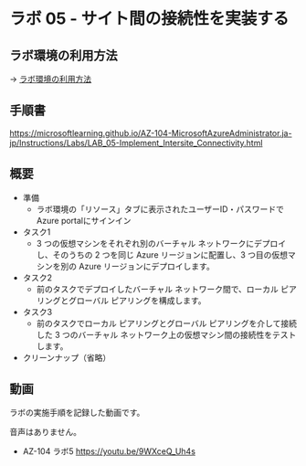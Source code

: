 # ラボ 05 - サイト間の接続性を実装する


## ラボ環境の利用方法

→ [ラボ環境の利用方法](lab00.md)

## 手順書

https://microsoftlearning.github.io/AZ-104-MicrosoftAzureAdministrator.ja-jp/Instructions/Labs/LAB_05-Implement_Intersite_Connectivity.html

## 概要

- 準備
  - ラボ環境の「リソース」タブに表示されたユーザーID・パスワードでAzure portalにサインイン
- タスク1
  - 3 つの仮想マシンをそれぞれ別のバーチャル ネットワークにデプロイし、そのうちの 2 つを同じ Azure リージョンに配置し、3 つ目の仮想マシンを別の Azure リージョンにデプロイします。
- タスク2
  - 前のタスクでデプロイしたバーチャル ネットワーク間で、ローカル ピアリングとグローバル ピアリングを構成します。
- タスク3
  - 前のタスクでローカル ピアリングとグローバル ピアリングを介して接続した 3 つのバーチャル ネットワーク上の仮想マシン間の接続性をテストします。
- クリーンナップ（省略）

## 動画

ラボの実施手順を記録した動画です。

音声はありません。

- AZ-104 ラボ5 https://youtu.be/9WXceQ_Uh4s
